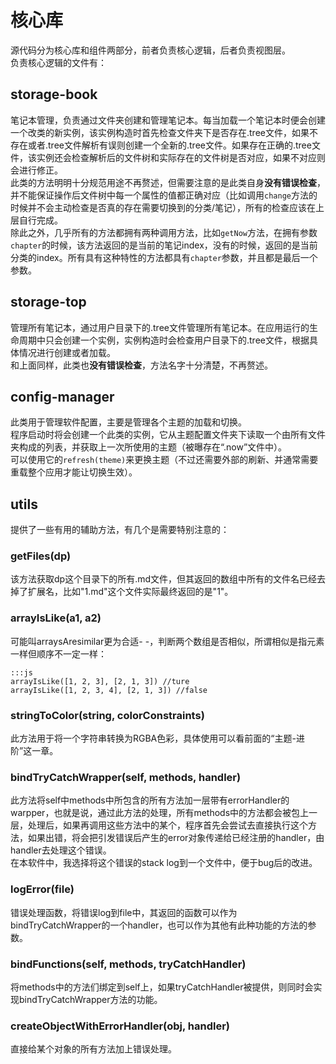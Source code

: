 # 核心库

源代码分为核心库和组件两部分，前者负责核心逻辑，后者负责视图层。  
负责核心逻辑的文件有：  

## storage-book

笔记本管理，负责通过文件夹创建和管理笔记本。每当加载一个笔记本时便会创建一个改类的新实例，该实例构造时首先检查文件夹下是否存在.tree文件，如果不存在或者.tree文件解析有误则创建一个全新的.tree文件。如果存在正确的.tree文件，该实例还会检查解析后的文件树和实际存在的文件树是否对应，如果不对应则会进行修正。  
此类的方法明明十分规范用途不再赘述，但需要注意的是此类自身**没有错误检查**，并不能保证操作后文件树中每一个属性的值都正确对应（比如调用`change`方法的时候并不会主动检查是否真的存在需要切换到的分类/笔记），所有的检查应该在上层自行完成。  
除此之外，几乎所有的方法都拥有两种调用方法，比如`getNow`方法，在拥有参数`chapter`的时候，该方法返回的是当前的笔记index，没有的时候，返回的是当前分类的index。所有具有这种特性的方法都具有`chapter`参数，并且都是最后一个参数。  

## storage-top

管理所有笔记本，通过用户目录下的.tree文件管理所有笔记本。在应用运行的生命周期中只会创建一个实例，实例构造时会检查用户目录下的.tree文件，根据具体情况进行创建或者加载。  
和上面同样，此类也**没有错误检查**，方法名字十分清楚，不再赘述。  

## config-manager

此类用于管理软件配置，主要是管理各个主题的加载和切换。  
程序启动时将会创建一个此类的实例，它从主题配置文件夹下读取一个由所有文件夹构成的列表，并获取上一次所使用的主题（被曝存在“.now”文件中）。  
可以使用它的`refresh(theme)`来更换主题（不过还需要外部的刷新、并通常需要重载整个应用才能让切换生效）。

## utils

提供了一些有用的辅助方法，有几个是需要特别注意的：  

### getFiles(dp)

该方法获取dp这个目录下的所有.md文件，但其返回的数组中所有的文件名已经去掉了扩展名，比如"1.md"这个文件实际最终返回的是"1"。  

### arrayIsLike(a1, a2)

可能叫arraysAresimilar更为合适- -，判断两个数组是否相似，所谓相似是指元素一样但顺序不一定一样：  

    :::js
    arrayIsLike([1, 2, 3], [2, 1, 3]) //ture
    arrayIsLike([1, 2, 3, 4], [2, 1, 3]) //false
    
### stringToColor(string, colorConstraints)

此方法用于将一个字符串转换为RGBA色彩，具体使用可以看前面的“主题-进阶”这一章。  

### bindTryCatchWrapper(self, methods, handler)

此方法将self中methods中所包含的所有方法加一层带有errorHandler的warpper，也就是说，通过此方法的处理，所有methods中的方法都会被包上一层，处理后，如果再调用这些方法中的某个，程序首先会尝试去直接执行这个方法，如果出错，将会把引发错误后产生的error对象传递给已经注册的handler，由handler去处理这个错误。  
在本软件中，我选择将这个错误的stack log到一个文件中，便于bug后的改进。  

### logError(file)

错误处理函数，将错误log到file中，其返回的函数可以作为bindTryCatchWrapper的一个handler，也可以作为其他有此种功能的方法的参数。  

### bindFunctions(self, methods, tryCatchHandler)

将methods中的方法们绑定到self上，如果tryCatchHandler被提供，则同时会实现bindTryCatchWrapper方法的功能。

### createObjectWithErrorHandler(obj, handler)

直接给某个对象的所有方法加上错误处理。